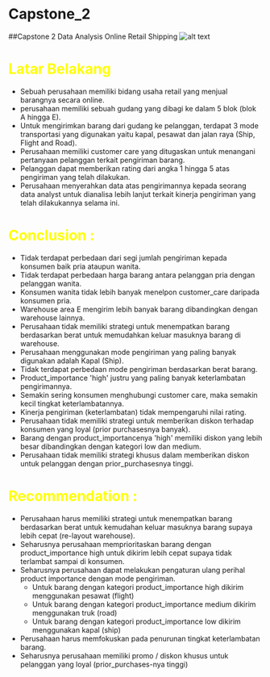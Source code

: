 # Capstone_2
##Capstone 2 Data Analysis Online Retail Shipping
![alt text](http://url/to/img.png)
# <font color ='yellow'>Latar Belakang</font>
- Sebuah perusahaan memiliki bidang usaha retail yang menjual barangnya secara online.
- perusahaan memiliki sebuah gudang yang dibagi ke dalam 5 blok (blok A hingga E). 
- Untuk mengirimkan barang dari gudang ke pelanggan, terdapat 3 mode transportasi yang digunakan yaitu kapal, pesawat dan jalan raya (Ship, Flight and Road). 
- Perusahaan memiliki customer care yang ditugaskan untuk menangani pertanyaan pelanggan terkait pengiriman barang. 
- Pelanggan dapat memberikan rating dari angka 1 hingga 5 atas pengiriman yang telah dilakukan. 
- Perusahaan menyerahkan data atas pengirimannya kepada seorang data analyst untuk dianalisa lebih lanjut terkait kinerja pengiriman yang telah dilakukannya selama ini.

# <font color ='yellow'>Conclusion : </font>
- Tidak terdapat perbedaan dari segi jumlah pengiriman kepada konsumen baik pria ataupun wanita.
- Tidak terdapat perbedaan harga barang antara pelanggan pria dengan pelanggan wanita.
- Konsumen wanita tidak lebih banyak menelpon customer_care daripada konsumen pria.
- Warehouse area E mengirim lebih banyak barang dibandingkan dengan warehouse lainnya.
- Perusahaan tidak memiliki strategi untuk menempatkan barang berdasarkan berat untuk memudahkan keluar masuknya barang di warehouse.
- Perusahaan menggunakan mode pengiriman yang paling banyak digunakan adalah Kapal (Ship). 
- Tidak terdapat perbedaan mode pengiriman berdasarkan berat barang. 
- Product_importance 'high' justru yang paling banyak keterlambatan pengirimannya. 
- Semakin sering konsumen menghubungi customer care, maka semakin kecil tingkat keterlambatannya.
- Kinerja pengiriman (keterlambatan) tidak mempengaruhi nilai rating.
- Perusahaan tidak memiliki strategi untuk memberikan diskon terhadap konsumen yang loyal (prior purchasesnya banyak).
- Barang dengan product_importancenya 'high' memiliki diskon yang lebih besar dibandingkan dengan kategori low dan medium.
- Perusahaan tidak memiliki strategi khusus dalam memberikan diskon untuk pelanggan dengan prior_purchasesnya tinggi. 

# <font color ='yellow'>Recommendation :</font>
- Perusahaan harus memiliki strategi untuk menempatkan barang berdasarkan berat untuk kemudahan keluar masuknya barang supaya lebih cepat (re-layout warehouse). 
- Seharusnya perusahaan memprioritaskan barang dengan product_importance high untuk dikirim lebih cepat supaya tidak terlambat sampai di konsumen.
- Seharusnya perusahaan dapat melakukan pengaturan ulang perihal product importance dengan mode pengiriman. 
    - Untuk barang dengan kategori product_importance high dikirim menggunakan pesawat (flight)
    - Untuk barang dengan kategori product_importance medium dikirim menggunakan truk (road)
    - Untuk barang dengan kategori product_importance low dikirim menggunakan kapal (ship)
- Perusahaan harus memfokuskan pada penurunan tingkat keterlambatan barang. 
- Seharusnya perusahaan memiliki promo / diskon khusus untuk pelanggan yang loyal (prior_purchases-nya tinggi)


